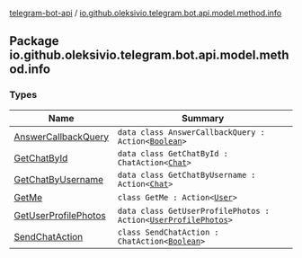 [telegram-bot-api](../index.md) / [io.github.oleksivio.telegram.bot.api.model.method.info](./index.md)

## Package io.github.oleksivio.telegram.bot.api.model.method.info

### Types

| Name | Summary |
|---|---|
| [AnswerCallbackQuery](-answer-callback-query/index.md) | `data class AnswerCallbackQuery : Action<`[`Boolean`](https://kotlinlang.org/api/latest/jvm/stdlib/kotlin/-boolean/index.html)`>` |
| [GetChatById](-get-chat-by-id/index.md) | `data class GetChatById : ChatAction<`[`Chat`](../io.github.oleksivio.telegram.bot.api.model.objects.std/-chat/index.md)`>` |
| [GetChatByUsername](-get-chat-by-username/index.md) | `data class GetChatByUsername : Action<`[`Chat`](../io.github.oleksivio.telegram.bot.api.model.objects.std/-chat/index.md)`>` |
| [GetMe](-get-me/index.md) | `class GetMe : Action<`[`User`](../io.github.oleksivio.telegram.bot.api.model.objects.std/-user/index.md)`>` |
| [GetUserProfilePhotos](-get-user-profile-photos/index.md) | `data class GetUserProfilePhotos : Action<`[`UserProfilePhotos`](../io.github.oleksivio.telegram.bot.api.model.objects.std.files/-user-profile-photos/index.md)`>` |
| [SendChatAction](-send-chat-action/index.md) | `class SendChatAction : ChatAction<`[`Boolean`](https://kotlinlang.org/api/latest/jvm/stdlib/kotlin/-boolean/index.html)`>` |
